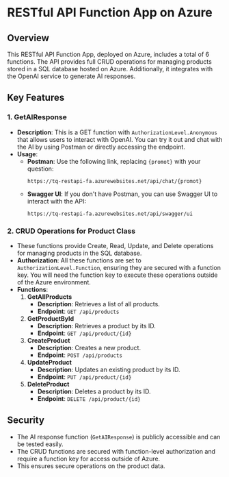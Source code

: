 # RESTful API Function App on Azure

## Overview

This RESTful API Function App, deployed on Azure, includes a total of 6 functions. The API provides full CRUD operations for managing products stored in a SQL database hosted on Azure. Additionally, it integrates with the OpenAI service to generate AI responses.

## Key Features

### 1. GetAIResponse
- **Description**: This is a GET function with `AuthorizationLevel.Anonymous` that allows users to interact with OpenAI. You can try it out and chat with the AI by using Postman or directly accessing the endpoint.
- **Usage**:
  - **Postman**: Use the following link, replacing `{promot}` with your question:
    ```
    https://tq-restapi-fa.azurewebsites.net/api/chat/{promot}
    ```
  - **Swagger UI**: If you don't have Postman, you can use Swagger UI to interact with the API:
    ```
    https://tq-restapi-fa.azurewebsites.net/api/swagger/ui
    ```

### 2. CRUD Operations for Product Class
- These functions provide Create, Read, Update, and Delete operations for managing products in the SQL database.
- **Authorization**: All these functions are set to `AuthorizationLevel.Function`, ensuring they are secured with a function key. You will need the function key to execute these operations outside of the Azure environment.
- **Functions**:
  1. **GetAllProducts**
     - **Description**: Retrieves a list of all products.
     - **Endpoint**: `GET /api/products`
  2. **GetProductById**
     - **Description**: Retrieves a product by its ID.
     - **Endpoint**: `GET /api/product/{id}`
  3. **CreateProduct**
     - **Description**: Creates a new product.
     - **Endpoint**: `POST /api/products`
  4. **UpdateProduct**
     - **Description**: Updates an existing product by its ID.
     - **Endpoint**: `PUT /api/product/{id}`
  5. **DeleteProduct**
     - **Description**: Deletes a product by its ID.
     - **Endpoint**: `DELETE /api/product/{id}`

## Security

- The AI response function (`GetAIResponse`) is publicly accessible and can be tested easily.
- The CRUD functions are secured with function-level authorization and require a function key for access outside of Azure.
- This ensures secure operations on the product data.

